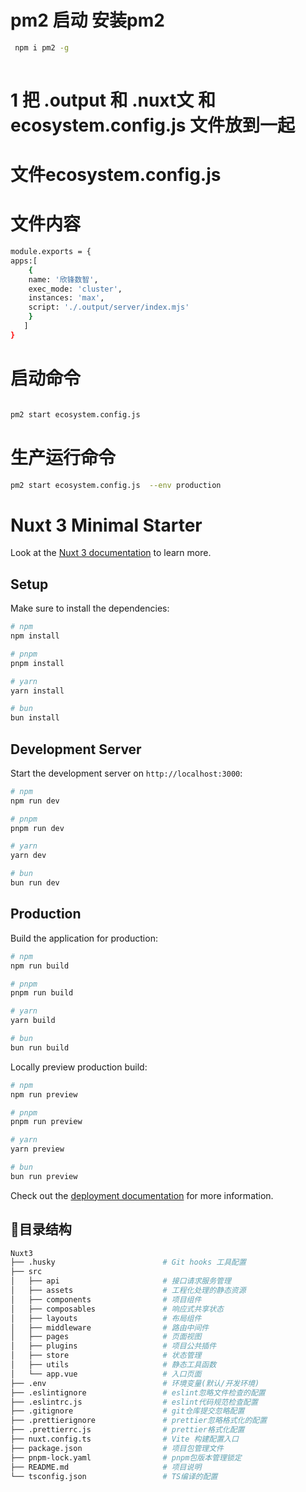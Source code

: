# pm2 启动  安装pm2
```bash
 npm i pm2 -g
 
 ```

# 1 把 .output 和 .nuxt文 和 ecosystem.config.js 文件放到一起

# 文件ecosystem.config.js
# 文件内容
```bash
module.exports = {
apps:[
    {
    name: '欣锋数智',
    exec_mode: 'cluster',
    instances: 'max',
    script: './.output/server/index.mjs'
    }
   ]
}
```
# 启动命令
```bash

pm2 start ecosystem.config.js

```

# 生产运行命令
```bash
pm2 start ecosystem.config.js  --env production

```




# Nuxt 3 Minimal Starter

Look at the [Nuxt 3 documentation](https://nuxt.com/docs/getting-started/introduction) to learn more.

## Setup

Make sure to install the dependencies:

```bash
# npm
npm install

# pnpm
pnpm install

# yarn
yarn install

# bun
bun install
```

## Development Server

Start the development server on `http://localhost:3000`:

```bash
# npm
npm run dev

# pnpm
pnpm run dev

# yarn
yarn dev

# bun
bun run dev
```

## Production

Build the application for production:

```bash
# npm
npm run build

# pnpm
pnpm run build

# yarn
yarn build

# bun
bun run build
```

Locally preview production build:

```bash
# npm
npm run preview

# pnpm
pnpm run preview

# yarn
yarn preview

# bun
bun run preview
```

Check out the [deployment documentation](https://nuxt.com/docs/getting-started/deployment) for more information.


## 🍃目录结构

```bash
Nuxt3
├── .husky                        # Git hooks 工具配置
├── src
│   ├── api                       # 接口请求服务管理
│   ├── assets                    # 工程化处理的静态资源
│   ├── components                # 项目组件
│   ├── composables               # 响应式共享状态
│   ├── layouts                   # 布局组件
│   ├── middleware                # 路由中间件
│   ├── pages                     # 页面视图
│   ├── plugins                   # 项目公共插件
│   ├── store                     # 状态管理
│   ├── utils                     # 静态工具函数
│   └── app.vue                   # 入口页面
├── .env                          # 环境变量(默认/开发环境)
├── .eslintignore                 # eslint忽略文件检查的配置
├── .eslintrc.js                  # eslint代码规范检查配置
├── .gitignore                    # git仓库提交忽略配置
├── .prettierignore               # prettier忽略格式化的配置
├── .prettierrc.js                # prettier格式化配置
├── nuxt.config.ts                # Vite 构建配置入口
├── package.json                  # 项目包管理文件
├── pnpm-lock.yaml                # pnpm包版本管理锁定
├── README.md                     # 项目说明
└── tsconfig.json                 # TS编译的配置
```

